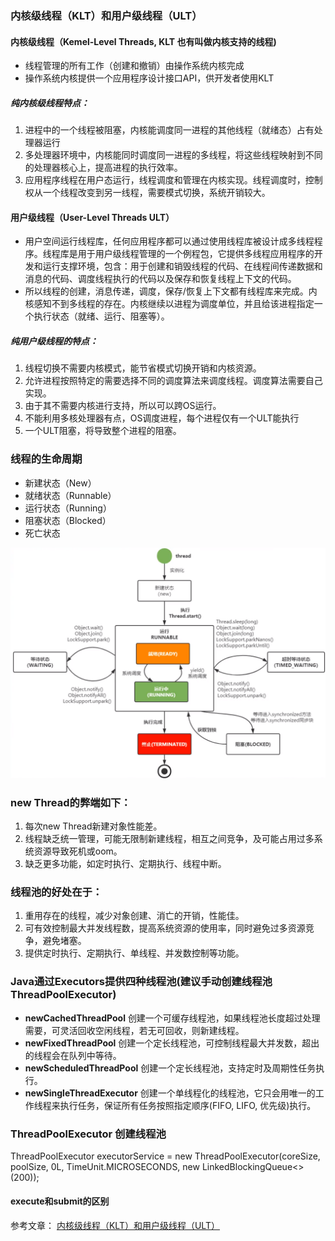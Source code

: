 ### 内核级线程（KLT）和用户级线程（ULT）
#### 内核级线程（Kemel-Level Threads, KLT 也有叫做内核支持的线程) 
- 线程管理的所有工作（创建和撤销）由操作系统内核完成
- 操作系统内核提供一个应用程序设计接口API，供开发者使用KLT  
##### 纯内核级线程特点：
1. 进程中的一个线程被阻塞，内核能调度同一进程的其他线程（就绪态）占有处理器运行
2. 多处理器环境中，内核能同时调度同一进程的多线程，将这些线程映射到不同的处理器核心上，提高进程的执行效率。
3. 应用程序线程在用户态运行，线程调度和管理在内核实现。线程调度时，控制权从一个线程改变到另一线程，需要模式切换，系统开销较大。

#### 用户级线程（User-Level Threads ULT）
- 用户空间运行线程库，任何应用程序都可以通过使用线程库被设计成多线程程序。线程库是用于用户级线程管理的一个例程包，它提供多线程应用程序的开发和运行支撑环境，包含：用于创建和销毁线程的代码、在线程间传递数据和消息的代码、调度线程执行的代码以及保存和恢复线程上下文的代码。
- 所以线程的创建，消息传递，调度，保存/恢复上下文都有线程库来完成。内核感知不到多线程的存在。内核继续以进程为调度单位，并且给该进程指定一个执行状态（就绪、运行、阻塞等）。

##### 纯用户级线程的特点：
1. 线程切换不需要内核模式，能节省模式切换开销和内核资源。
2. 允许进程按照特定的需要选择不同的调度算法来调度线程。调度算法需要自己实现。
3. 由于其不需要内核进行支持，所以可以跨OS运行。
4. 不能利用多核处理器有点，OS调度进程，每个进程仅有一个ULT能执行
5. 一个ULT阻塞，将导致整个进程的阻塞。


### 线程的生命周期
- 新建状态（New）
- 就绪状态（Runnable）
- 运行状态（Running）
- 阻塞状态（Blocked）
- 死亡状态

![线程生命周期](./imgs/线程生命周期.png)

### new Thread的弊端如下：

1. 每次new Thread新建对象性能差。 
2. 线程缺乏统一管理，可能无限制新建线程，相互之间竞争，及可能占用过多系统资源导致死机或oom。 
3. 缺乏更多功能，如定时执行、定期执行、线程中断。

### 线程池的好处在于：

1. 重用存在的线程，减少对象创建、消亡的开销，性能佳。 
2. 可有效控制最大并发线程数，提高系统资源的使用率，同时避免过多资源竞争，避免堵塞。 
3. 提供定时执行、定期执行、单线程、并发数控制等功能。



### Java通过Executors提供四种线程池(建议手动创建线程池 ThreadPoolExecutor)

- **newCachedThreadPool** 创建一个可缓存线程池，如果线程池长度超过处理需要，可灵活回收空闲线程，若无可回收，则新建线程。  
- **newFixedThreadPool** 创建一个定长线程池，可控制线程最大并发数，超出的线程会在队列中等待。
- **newScheduledThreadPool** 创建一个定长线程池，支持定时及周期性任务执行。
- **newSingleThreadExecutor** 创建一个单线程化的线程池，它只会用唯一的工作线程来执行任务，保证所有任务按照指定顺序(FIFO, LIFO, 优先级)执行。

### ThreadPoolExecutor 创建线程池
ThreadPoolExecutor executorService = new ThreadPoolExecutor(coreSize, poolSize, 0L,
                TimeUnit.MICROSECONDS, new LinkedBlockingQueue<>(200));

#### execute和submit的区别

参考文章： [内核级线程（KLT）和用户级线程（ULT）](https://blog.csdn.net/vinter_he/article/details/79788743)



